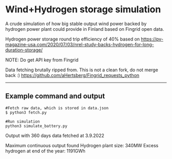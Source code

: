 # Wind+Hydrogen storage simulation

A crude símulation of how big stable output wind power backed by hydrogen power plant could provide in Finland
based on Fingrid open data.

Hydrogen power storage round trip efficiency of 40% based on 
https://pv-magazine-usa.com/2020/07/03/nrel-study-backs-hydrogen-for-long-duration-storage/

NOTE: Do get API key from Fingrid

Data fetching brutally ripped from. This is not a clean fork, do not merge back :)
https://github.com/aHertsberg/Fingrid_requests_python

-----
## Example command and output
```
#Fetch raw data, which is stored in data.json
$ python3 fetch.py

#Run simulation
python3 simulate_battery.py
```

Output with 360 days data fetched at 3.9.2022

Maximum continuous output found
Hydrogen plant size: 340MW
Excess hydrogen at end of the year: 1191GWh
